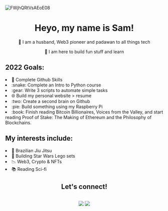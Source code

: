  ![FWjhQRtVsAEoE08](https://user-images.githubusercontent.com/105664036/195969430-70062d93-df58-408c-98bf-1f872cf43616.jpg)
<h1 align=center>Heyo, my name is Sam!</h1>
<p align=center>
 🌱 I am a husband, Web3 pioneer and padawan to all things tech
 </p>
 <p align=center>
🔎 I am here to build fun stuff and learn 
</p>
<div>
  <h2>2022 Goals:</h2>
    <li>🧠 Complete Github Skills</li>
    <li>:snake: Complete an Intro to Python course </li>
    <li>:gear: Write 3 scripts to automate simple tasks</li>
    <li>🌐 Build my personal website > resume</li>
    <li>:two: Create a second brain on Github</li>
    <li>:pie: Build something using my Raspberry Pi</li>
    <li>:book: Finish reading Bitcoin Billionaires, Voices from the Valley, and start reading Proof of Stake: The Making of Ethereum and the Philosophy of Blockchains. 
    </div>
 <div>
  <h2>My interests include:</h2>
  <li>🔵 Brazilian Jiu Jitsu</li>
  <li>🧱 Building Star Wars Lego sets</li>
  <li>📉 Web3, Crypto & NFTs</li>
  <li>📚 Reading Sci-fi</li>
</div>
  
<h2 align=center>Let's connect!<h2>
<p align=center>
<a href='https://twitter.com/sambino' target='_blank'>
        <img src='https://img.shields.io/badge/Twitter-1DA1F2?style=for-the-badge&logo=twitter&logoColor=white'/><a> 
<a href='https://www.linkedin.com/in/samuelcarlosjr/' target='_blank'>
        <img src='https://img.shields.io/badge/linkedin%20-%230077B5.svg?&style=for-the-badge&logo=linkedin&logoColor=white'/><a>
        </p>
   
